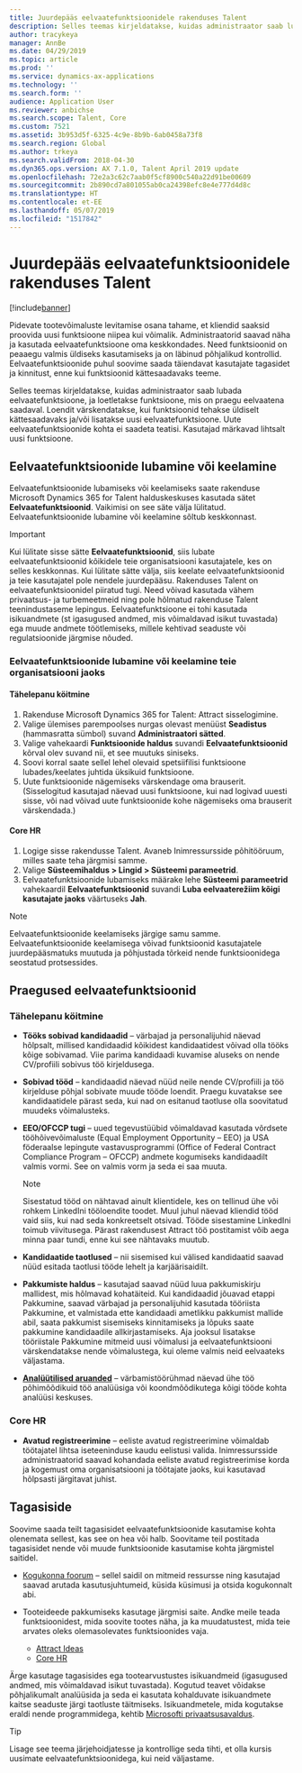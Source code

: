 ```yaml
---
title: Juurdepääs eelvaatefunktsioonidele rakenduses Talent
description: Selles teemas kirjeldatakse, kuidas administraator saab lubada eelvaatefunktsioone, ja loetletakse funktsioone, mis on praegu eelvaate jaoks lubatud.
author: tracykeya
manager: AnnBe
ms.date: 04/29/2019
ms.topic: article
ms.prod: ''
ms.service: dynamics-ax-applications
ms.technology: ''
ms.search.form: ''
audience: Application User
ms.reviewer: anbichse
ms.search.scope: Talent, Core
ms.custom: 7521
ms.assetid: 3b953d5f-6325-4c9e-8b9b-6ab0458a73f8
ms.search.region: Global
ms.author: trkeya
ms.search.validFrom: 2018-04-30
ms.dyn365.ops.version: AX 7.1.0, Talent April 2019 update
ms.openlocfilehash: 72e2a3c62c7aab0f5cf8900c540a22d91be00609
ms.sourcegitcommit: 2b890cd7a801055ab0ca24398efc8e4e777d4d8c
ms.translationtype: HT
ms.contentlocale: et-EE
ms.lasthandoff: 05/07/2019
ms.locfileid: "1517842"
---
```

# <a name="access-preview-features-in-talent"></a>Juurdepääs eelvaatefunktsioonidele rakenduses Talent

[!include[banner](../includes/banner.md)]

Pidevate tootevõimaluste levitamise osana tahame, et kliendid saaksid proovida uusi funktsioone niipea kui võimalik. Administraatorid saavad näha ja kasutada eelvaatefunktsioone oma keskkondades. Need funktsioonid on peaaegu valmis üldiseks kasutamiseks ja on läbinud põhjalikud kontrollid. Eelvaatefunktsioonide puhul soovime saada täiendavat kasutajate tagasidet ja kinnitust, enne kui funktsioonid kättesaadavaks teeme.

Selles teemas kirjeldatakse, kuidas administraator saab lubada eelvaatefunktsioone, ja loetletakse funktsioone, mis on praegu eelvaatena saadaval. Loendit värskendatakse, kui funktsioonid tehakse üldiselt kättesaadavaks ja/või lisatakse uusi eelvaatefunktsioone. Uute eelvaatefunktsioonide kohta ei saadeta teatisi. Kasutajad märkavad lihtsalt uusi funktsioone.

## <a name="enable-or-disable-preview-features"></a>Eelvaatefunktsioonide lubamine või keelamine

Eelvaatefunktsioonide lubamiseks või keelamiseks saate rakenduse Microsoft Dynamics 365 for Talent halduskeskuses kasutada sätet **Eelvaatefunktsioonid**. Vaikimisi on see säte välja lülitatud. Eelvaatefunktsioonide lubamine või keelamine sõltub keskkonnast.

> [!IMPORTANT]
> Kui lülitate sisse sätte **Eelvaatefunktsioonid**, siis lubate eelvaatefunktsioonid kõikidele teie organisatsiooni kasutajatele, kes on selles keskkonnas. Kui lülitate sätte välja, siis keelate eelvaatefunktsioonid ja teie kasutajatel pole nendele juurdepääsu. Rakenduses Talent on eelvaatefunktsioonidel piiratud tugi. Need võivad kasutada vähem privaatsus- ja turbemeetmeid ning pole hõlmatud rakenduse Talent teenindustaseme lepingus. Eelvaatefunktsioone ei tohi kasutada isikuandmete (st igasugused andmed, mis võimaldavad isikut tuvastada) ega muude andmete töötlemiseks, millele kehtivad seaduste või regulatsioonide järgmise nõuded.

### <a name="enable-or-disable-preview-features-for-your-organization"></a>Eelvaatefunktsioonide lubamine või keelamine teie organisatsiooni jaoks

#### <a name="attract"></a>Tähelepanu köitmine

1. Rakenduse Microsoft Dynamics 365 for Talent: Attract sisselogimine.
2. Valige ülemises parempoolses nurgas olevast menüüst **Seadistus** (hammasratta sümbol) suvand **Administraatori sätted**.
3. Valige vahekaardi **Funktsioonide haldus** suvandi **Eelvaatefunktsioonid** kõrval olev suvand nii, et see muutuks siniseks.
4. Soovi korral saate sellel lehel olevaid spetsiifilisi funktsioone lubades/keelates juhtida üksikuid funktsioone.
5. Uute funktsioonide nägemiseks värskendage oma brauserit. (Sisselogitud kasutajad näevad uusi funktsioone, kui nad logivad uuesti sisse, või nad võivad uute funktsioonide kohe nägemiseks oma brauserit värskendada.)

#### <a name="core-hr"></a>Core HR

1. Logige sisse rakendusse Talent. Avaneb Inimressursside põhitööruum, milles saate teha järgmisi samme. 
2. Valige **Süsteemihaldus \> Lingid > Süsteemi parameetrid**.
3. Eelvaatefunktsioonide lubamiseks määrake lehe **Süsteemi parameetrid** vahekaardil **Eelvaatefunktsioonid** suvandi **Luba eelvaaterežiim kõigi kasutajate jaoks** väärtuseks **Jah**.

> [!NOTE]
> Eelvaatefunktsioonide keelamiseks järgige samu samme. Eelvaatefunktsioonide keelamisega võivad funktsioonid kasutajatele juurdepääsmatuks muutuda ja põhjustada tõrkeid nende funktsioonidega seostatud protsessides.

## <a name="features-that-are-currently-in-preview"></a>Praegused eelvaatefunktsioonid

### <a name="attract"></a>Tähelepanu köitmine

- **Tööks sobivad kandidaadid** – värbajad ja personalijuhid näevad hõlpsalt, millised kandidaadid kõikidest kandidaatidest võivad olla tööks kõige sobivamad. Viie parima kandidaadi kuvamise aluseks on nende CV/profiili sobivus töö kirjeldusega.
- **Sobivad tööd** – kandidaadid näevad nüüd neile nende CV/profiili ja töö kirjelduse põhjal sobivate muude tööde loendit.  Praegu kuvatakse see kandidaatidele pärast seda, kui nad on esitanud taotluse olla soovitatud muudeks võimalusteks.
- **EEO/OFCCP tugi** – uued tegevustüübid võimaldavad kasutada võrdsete tööhõivevõimaluste (Equal Employment Opportunity – EEO) ja USA föderaalse lepingute vastavusprogrammi (Office of Federal Contract Compliance Program – OFCCP) andmete kogumiseks kandidaadilt valmis vormi.  See on valmis vorm ja seda ei saa muuta.

    > [!NOTE]
    > Sisestatud tööd on nähtavad ainult klientidele, kes on tellinud ühe või rohkem LinkedIni tööloendite toodet. Muul juhul näevad kliendid tööd vaid siis, kui nad seda konkreetselt otsivad. Tööde sisestamine LinkedIni toimub viivitusega. Pärast rakendusest Attract töö postitamist võib aega minna paar tundi, enne kui see nähtavaks muutub.

- **Kandidaatide taotlused** – nii sisemised kui välised kandidaatid saavad nüüd esitada taotlusi tööde lehelt ja karjäärisaidilt.
- **Pakkumiste haldus** – kasutajad saavad nüüd luua pakkumiskirju mallidest, mis hõlmavad kohatäiteid. Kui kandidaadid jõuavad etappi Pakkumine, saavad värbajad ja personalijuhid kasutada tööriista Pakkumine, et valmistada ette kandidaadi ametlikku pakkumist mallide abil, saata pakkumist sisemiseks kinnitamiseks ja lõpuks saate pakkumine kandidaadile allkirjastamiseks. Aja jooksul lisatakse tööriistale Pakkumine mitmeid uusi võimalusi ja eelvaatefunktsiooni värskendatakse nende võimalustega, kui oleme valmis neid eelvaateks väljastama.
- **[Analüütilised aruanded](analytic-reports.md)** – värbamistöörühmad näevad ühe töö põhimõõdikuid töö analüüsiga või koondmõõdikutega kõigi tööde kohta analüüsi keskuses.

### <a name="core-hr"></a>Core HR

- **Avatud registreerimine** – eeliste avatud registreerimine võimaldab töötajatel lihtsa iseteeninduse kaudu eelistusi valida. Inimressursside administraatorid saavad kohandada eeliste avatud registreerimise korda ja kogemust oma organisatsiooni ja töötajate jaoks, kui kasutavad hõlpsasti järgitavat juhist.

## <a name="feedback"></a>Tagasiside

Soovime saada teilt tagasisidet eelvaatefunktsioonide kasutamise kohta olenemata sellest, kas see on hea või halb. Soovitame teil postitada tagasisidet nende või muude funktsioonide kasutamise kohta järgmistel saitidel.

- [Kogukonna foorum](https://community.dynamics.com/enterprise/f/759?pi53869=0&category=Talent) – sellel saidil on mitmeid ressursse ning kasutajad saavad arutada kasutusjuhtumeid, küsida küsimusi ja otsida kogukonnalt abi.
- Tooteideede pakkumiseks kasutage järgmisi saite. Andke meile teada funktsioonidest, mida soovite tootes näha, ja ka muudatustest, mida teie arvates oleks olemasolevates funktsioonides vaja.

    - [Attract Ideas](https://powerusers.microsoft.com/t5/Ideas-for-Attract/idb-p/Attract)
    - [Core HR](https://powerusers.microsoft.com/t5/Ideas-for-Human-Resources/idb-p/HumanResources)

Ärge kasutage tagasisides ega tootearvustustes isikuandmeid (igasugused andmed, mis võimaldavad isikut tuvastada). Kogutud teavet võidakse põhjalikumalt analüüsida ja seda ei kasutata kohalduvate isikuandmete kaitse seaduste järgi taotluste täitmiseks. Isikuandmetele, mida kogutakse eraldi nende programmidega, kehtib [Microsofti privaatsusavaldus](https://privacy.microsoft.com/privacystatement).

> [!TIP]
> Lisage see teema järjehoidjatesse ja kontrollige seda tihti, et olla kursis uusimate eelvaatefunktsioonidega, kui neid väljastame.
